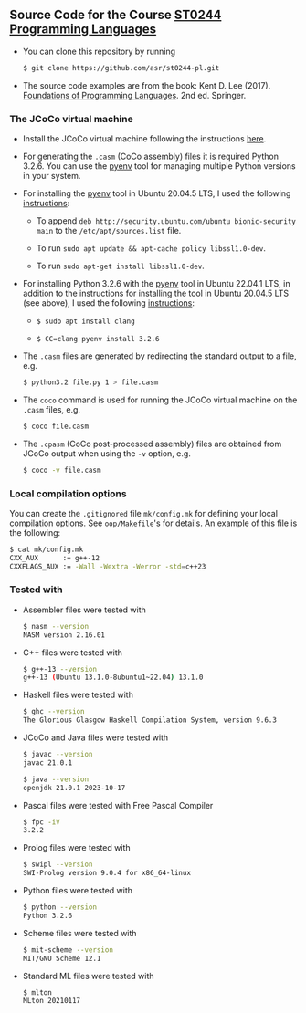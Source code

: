 ## Source Code for the Course [ST0244 Programming Languages](http://www1.eafit.edu.co/asr/cursos/st0244-lenguajes-de-programacion/index.html)

* You can clone this repository by running

    ```bash
    $ git clone https://github.com/asr/st0244-pl.git
    ```

* The source code examples are from the book: Kent D. Lee
(2017). [Foundations of Programming
Languages](https://kentdlee.github.io/PL/build/html/index.html). 2nd
ed. Springer.

### The JCoCo virtual machine

* Install the JCoCo virtual machine following the instructions
  [here](https://kentdlee.github.io/JCoCoPages/_build/html/index.html).

* For generating the `.casm` (CoCo assembly) files it is required
Python 3.2.6. You can use the
[pyenv](https://realpython.com/intro-to-pyenv) tool for managing
multiple Python versions in your system.

* For installing the [pyenv](https://realpython.com/intro-to-pyenv)
  tool in Ubuntu 20.04.5 LTS, I used the following
  [instructions](https://github.com/pyenv/pyenv/issues/945#issuecomment-695777331):

  + To append `deb http://security.ubuntu.com/ubuntu bionic-security
  main` to the `/etc/apt/sources.list` file.

  + To run `sudo apt update && apt-cache policy libssl1.0-dev`.

  + To run `sudo apt-get install libssl1.0-dev`.

* For installing Python 3.2.6 with the
  [pyenv](https://realpython.com/intro-to-pyenv) tool in Ubuntu
  22.04.1 LTS, in addition to the instructions for installing the tool
  in Ubuntu 20.04.5 LTS (see above), I used the following
  [instructions](https://github.com/pyenv/pyenv/issues/2239#issuecomment-1079275184):

  + `$ sudo apt install clang`

  + `$ CC=clang pyenv install 3.2.6`

* The `.casm` files are generated by redirecting the standard output
  to a file, e.g.

    ```bash
    $ python3.2 file.py 1 > file.casm
    ```

* The `coco` command is used for running the JCoCo virtual machine on
  the `.casm` files, e.g.

    ```bash
    $ coco file.casm
    ```

* The `.cpasm` (CoCo post-processed assembly) files are obtained from
JCoCo output when using the `-v` option, e.g.

    ```bash
    $ coco -v file.casm
    ```

### Local compilation options

You can create the `.gitignored` file `mk/config.mk` for defining your
local compilation options. See `oop/Makefile`'s for details. An example of
this file is the following:

```bash
$ cat mk/config.mk
CXX_AUX      := g++-12
CXXFLAGS_AUX := -Wall -Wextra -Werror -std=c++23
```

### Tested with

* Assembler files were tested with

    ```bash
    $ nasm --version
    NASM version 2.16.01
    ```

* C++ files were tested with

    ```bash
    $ g++-13 --version
    g++-13 (Ubuntu 13.1.0-8ubuntu1~22.04) 13.1.0
    ```

* Haskell files were tested with

    ```bash
    $ ghc --version
    The Glorious Glasgow Haskell Compilation System, version 9.6.3
    ```

* JCoCo and Java files were tested with

    ```bash
    $ javac --version
    javac 21.0.1

    $ java --version
    openjdk 21.0.1 2023-10-17
    ```

* Pascal files were tested with Free Pascal Compiler

    ```bash
    $ fpc -iV
    3.2.2
    ```

* Prolog files were tested with

    ```bash
    $ swipl --version
    SWI-Prolog version 9.0.4 for x86_64-linux
    ```

* Python files were tested with

    ```bash
    $ python --version
    Python 3.2.6
    ```

* Scheme files were tested with

    ```bash
    $ mit-scheme --version
    MIT/GNU Scheme 12.1
    ```

* Standard ML files were tested with

    ```bash
    $ mlton
    MLton 20210117
    ```
